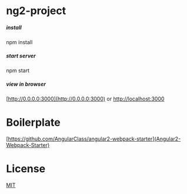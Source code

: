 # ng2-project

##### install
npm install

##### start server
npm start

##### view in browser
[http://0.0.0.0:3000](http://0.0.0.0:3000) or [http://localhost:3000](http://localhost:3000)

# Boilerplate
[https://github.com/AngularClass/angular2-webpack-starter](Angular2-Webpack-Starter)

# License
[MIT](/LICENSE)
